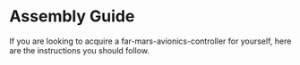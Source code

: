 # Assembly Guide

If you are looking to acquire a far-mars-avionics-controller for yourself, here are the instructions you should follow.
